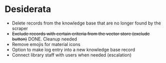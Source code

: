 # Desiderata

- Delete records from the knowledge base that are no longer found by the scraper
- ~~Exclude records with certain criteria from the vector store (exclude button)~~ DONE. Cleanup needed
- Remove emojis for material icons
- Option to make log entry into a new knowledge base record
- Connect library staff with users when needed (escalation)